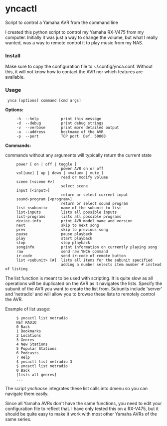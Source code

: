 # yncactl
Script to control a Yamaha AVR from the command line

I created this python script to control my Yamaha RX-V475 from my computer.
Initially it was just a way to change the volume, but what I really wanted, was a way to remote control it to play music from my NAS.

### Install

Make sure to copy the configuration file to ~/.config/ynca.conf. Without this, it will not know how to contact the AVR nor which features are available.

### Usage

     ynca [options] command [cmd args]

**Options:**
```
     -h  --help          print this message
     -d  --debug         print debug strings
     -v  --verbose       print more detailed output
     -a  --address       hostname of the AVR
     -p  --port          TCP port. Def. 50000
```

**Commands:**

commands without any arguments will typically return the current state
```
     power [ on | off | toggle ]
                         power AVR on or off
     vol[ume] [ up | down | <value> | mute ]
                         read or modify volume
     scene [<scene #>]
                         select scene
     input [<input>]
                         return or select current input
     sound-program [<program>]
                         return or select sound program
     list <subunit>      name of the subunit to list
     list-inputs         lists all possible inputs
     list-programs       lists all possible programs
     device-info         print AVR model name and version
     next                skip to next song
     prev                skip to previous song
     pause               pause playback
     play                start playback
     stop                stop playback
     songinfo            print information on currently playing song
     raw                 send raw YNCA command
     ir-code             send ir-code of remote button
     list <subunit> [#]  lists all items for the subunit specified
                         adding a number selects item number # instead of listing
```

The list function is meant to be used with scripting. It is quite slow as all operations will be duplicated on the AVR as it navigates the lists. Specify the subunit of the AVR you want to create the list from. Subunits include 'server' and 'netradio' and will allow you to browse these lists to remotely control the AVR.

Example of list usage:

```
     $ yncactl list netradio
     NET RADIO
     0 Back
     1 Bookmarks
     2 Locations
     3 Genres
     4 New Stations
     5 Popular Stations
     6 Podcasts
     7 Help
     $ yncactl list netradio 3
     $ yncactl list netradio
     0 Back
     [lists all genres]
     ...
```
     
The script _ynchoose_ integrates these list calls into dmenu so you can navigate them easily.
     
Since all Yamaha AVRs don't have the same functions, you need to edit your configuration file to reflect that. I have only tested this on a RX-V475, but it should be quite easy to make it work with most other Yamaha AVRs of the same series.
